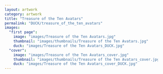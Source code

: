 ```yaml
---
layout: artwork
category: artwork
title: "Treasure of the Ten Avatars"
permalink: "DUCK/treasure_of_the_ten_avatars"
images:
  "first page":
    image: "images/Treasure of the Ten Avatars.jpg"
    thumbnail: "images/thumbnails/Treasure of the Ten Avatars.jpg"
    duck: "images/Treasure of the Ten Avatars_DUCK.jpg"
  "cover":
    image: "images/Treasure of the Ten Avatars_cover.jpg"
    thumbnail: "images/thumbnails/Treasure of the Ten Avatars_cover.jpg"
    duck: "images/Treasure of the Ten Avatars_cover_DUCK.jpg"
---
```


